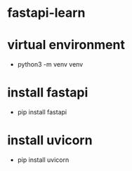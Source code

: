# fastapi-learn
# virtual environment 
- python3 -m venv venv

# install fastapi
- pip install fastapi

# install uvicorn
- pip install uvicorn
